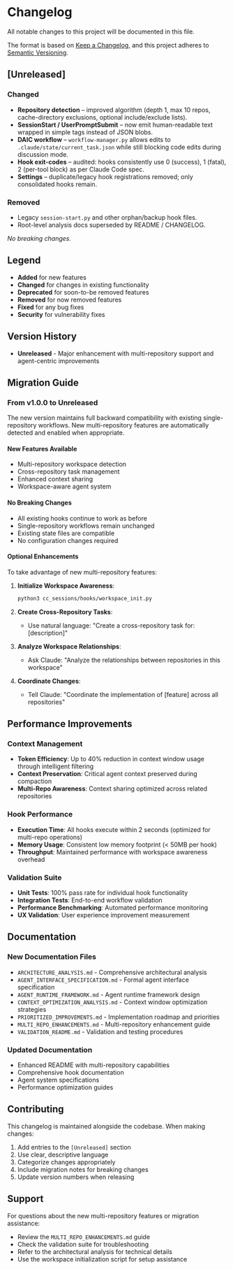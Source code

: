 # Changelog

All notable changes to this project will be documented in this file.

The format is based on [Keep a Changelog](https://keepachangelog.com/en/1.0.0/),
and this project adheres to [Semantic Versioning](https://semver.org/spec/v2.0.0.html).

## [Unreleased]

### Changed

- **Repository detection** – improved algorithm (depth 1, max 10 repos, cache-directory exclusions, optional include/exclude lists).
- **SessionStart / UserPromptSubmit** – now emit human-readable text wrapped in simple tags instead of JSON blobs.
- **DAIC workflow** – `workflow-manager.py` allows edits to `.claude/state/current_task.json` while still blocking code edits during discussion mode.
- **Hook exit-codes** – audited: hooks consistently use 0 (success), 1 (fatal), 2 (per-tool block) as per Claude Code spec.
- **Settings** – duplicate/legacy hook registrations removed; only consolidated hooks remain.

### Removed

- Legacy `session-start.py` and other orphan/backup hook files.
- Root-level analysis docs superseded by README / CHANGELOG.

_No breaking changes._

## Legend

- **Added** for new features
- **Changed** for changes in existing functionality
- **Deprecated** for soon-to-be removed features
- **Removed** for now removed features
- **Fixed** for any bug fixes
- **Security** for vulnerability fixes

## Version History

- **Unreleased** - Major enhancement with multi-repository support and agent-centric improvements

## Migration Guide

### From v1.0.0 to Unreleased

The new version maintains full backward compatibility with existing single-repository workflows. New multi-repository features are automatically detected and enabled when appropriate.

#### New Features Available

- Multi-repository workspace detection
- Cross-repository task management
- Enhanced context sharing
- Workspace-aware agent system

#### No Breaking Changes

- All existing hooks continue to work as before
- Single-repository workflows remain unchanged
- Existing state files are compatible
- No configuration changes required

#### Optional Enhancements

To take advantage of new multi-repository features:

1. **Initialize Workspace Awareness**:

   ```bash
   python3 cc_sessions/hooks/workspace_init.py
   ```

2. **Create Cross-Repository Tasks**:

   - Use natural language: "Create a cross-repository task for: [description]"

3. **Analyze Workspace Relationships**:

   - Ask Claude: "Analyze the relationships between repositories in this workspace"

4. **Coordinate Changes**:
   - Tell Claude: "Coordinate the implementation of [feature] across all repositories"

## Performance Improvements

### Context Management

- **Token Efficiency**: Up to 40% reduction in context window usage through intelligent filtering
- **Context Preservation**: Critical agent context preserved during compaction
- **Multi-Repo Awareness**: Context sharing optimized across related repositories

### Hook Performance

- **Execution Time**: All hooks execute within 2 seconds (optimized for multi-repo operations)
- **Memory Usage**: Consistent low memory footprint (< 50MB per hook)
- **Throughput**: Maintained performance with workspace awareness overhead

### Validation Suite

- **Unit Tests**: 100% pass rate for individual hook functionality
- **Integration Tests**: End-to-end workflow validation
- **Performance Benchmarking**: Automated performance monitoring
- **UX Validation**: User experience improvement measurement

## Documentation

### New Documentation Files

- `ARCHITECTURE_ANALYSIS.md` - Comprehensive architectural analysis
- `AGENT_INTERFACE_SPECIFICATION.md` - Formal agent interface specification
- `AGENT_RUNTIME_FRAMEWORK.md` - Agent runtime framework design
- `CONTEXT_OPTIMIZATION_ANALYSIS.md` - Context window optimization strategies
- `PRIORITIZED_IMPROVEMENTS.md` - Implementation roadmap and priorities
- `MULTI_REPO_ENHANCEMENTS.md` - Multi-repository enhancement guide
- `VALIDATION_README.md` - Validation and testing procedures

### Updated Documentation

- Enhanced README with multi-repository capabilities
- Comprehensive hook documentation
- Agent system specifications
- Performance optimization guides

## Contributing

This changelog is maintained alongside the codebase. When making changes:

1. Add entries to the `[Unreleased]` section
2. Use clear, descriptive language
3. Categorize changes appropriately
4. Include migration notes for breaking changes
5. Update version numbers when releasing

## Support

For questions about the new multi-repository features or migration assistance:

- Review the `MULTI_REPO_ENHANCEMENTS.md` guide
- Check the validation suite for troubleshooting
- Refer to the architectural analysis for technical details
- Use the workspace initialization script for setup assistance
